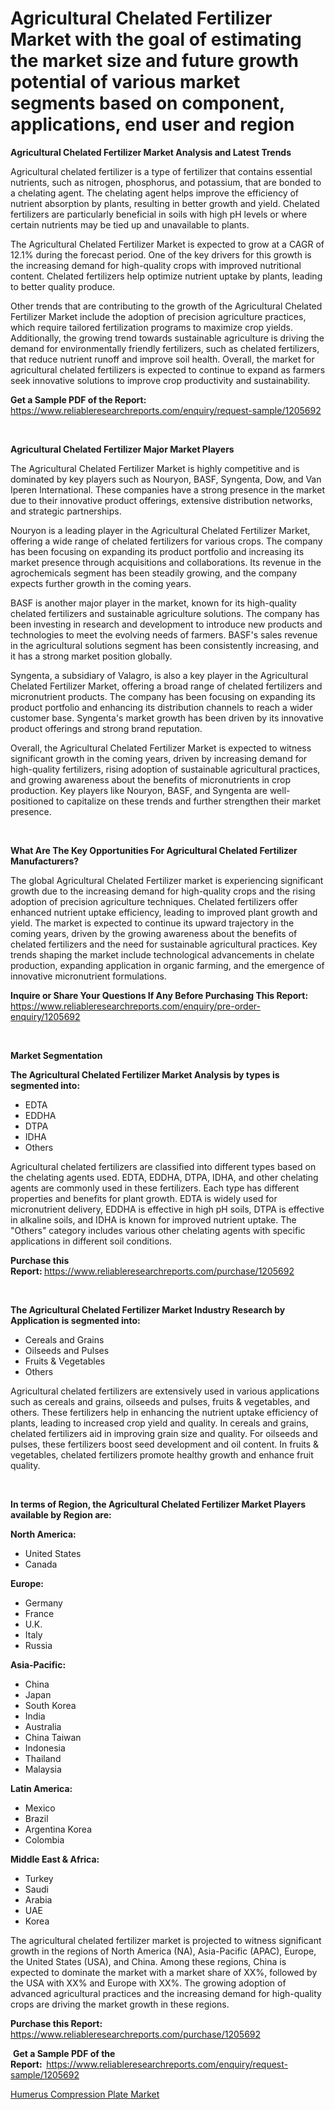 <p><h1>Agricultural Chelated Fertilizer Market with the goal of estimating the market size and future growth potential of various market segments based on component, applications, end user and region</h1></p><p><strong>Agricultural Chelated Fertilizer Market Analysis and Latest Trends</strong></p>
<p><p>Agricultural chelated fertilizer is a type of fertilizer that contains essential nutrients, such as nitrogen, phosphorus, and potassium, that are bonded to a chelating agent. The chelating agent helps improve the efficiency of nutrient absorption by plants, resulting in better growth and yield. Chelated fertilizers are particularly beneficial in soils with high pH levels or where certain nutrients may be tied up and unavailable to plants.</p><p>The Agricultural Chelated Fertilizer Market is expected to grow at a CAGR of 12.1% during the forecast period. One of the key drivers for this growth is the increasing demand for high-quality crops with improved nutritional content. Chelated fertilizers help optimize nutrient uptake by plants, leading to better quality produce.</p><p>Other trends that are contributing to the growth of the Agricultural Chelated Fertilizer Market include the adoption of precision agriculture practices, which require tailored fertilization programs to maximize crop yields. Additionally, the growing trend towards sustainable agriculture is driving the demand for environmentally friendly fertilizers, such as chelated fertilizers, that reduce nutrient runoff and improve soil health. Overall, the market for agricultural chelated fertilizers is expected to continue to expand as farmers seek innovative solutions to improve crop productivity and sustainability.</p></p>
<p><strong>Get a Sample PDF of the Report:&nbsp;</strong> <a href="https://www.reliableresearchreports.com/enquiry/request-sample/1205692">https://www.reliableresearchreports.com/enquiry/request-sample/1205692</a></p>
<p>&nbsp;</p>
<p><strong>Agricultural Chelated Fertilizer Major Market Players</strong></p>
<p><p>The Agricultural Chelated Fertilizer Market is highly competitive and is dominated by key players such as Nouryon, BASF, Syngenta, Dow, and Van Iperen International. These companies have a strong presence in the market due to their innovative product offerings, extensive distribution networks, and strategic partnerships.</p><p>Nouryon is a leading player in the Agricultural Chelated Fertilizer Market, offering a wide range of chelated fertilizers for various crops. The company has been focusing on expanding its product portfolio and increasing its market presence through acquisitions and collaborations. Its revenue in the agrochemicals segment has been steadily growing, and the company expects further growth in the coming years.</p><p>BASF is another major player in the market, known for its high-quality chelated fertilizers and sustainable agriculture solutions. The company has been investing in research and development to introduce new products and technologies to meet the evolving needs of farmers. BASF's sales revenue in the agricultural solutions segment has been consistently increasing, and it has a strong market position globally.</p><p>Syngenta, a subsidiary of Valagro, is also a key player in the Agricultural Chelated Fertilizer Market, offering a broad range of chelated fertilizers and micronutrient products. The company has been focusing on expanding its product portfolio and enhancing its distribution channels to reach a wider customer base. Syngenta's market growth has been driven by its innovative product offerings and strong brand reputation.</p><p>Overall, the Agricultural Chelated Fertilizer Market is expected to witness significant growth in the coming years, driven by increasing demand for high-quality fertilizers, rising adoption of sustainable agricultural practices, and growing awareness about the benefits of micronutrients in crop production. Key players like Nouryon, BASF, and Syngenta are well-positioned to capitalize on these trends and further strengthen their market presence.</p></p>
<p>&nbsp;</p>
<p><strong>What Are The Key Opportunities For Agricultural Chelated Fertilizer Manufacturers?</strong></p>
<p><p>The global Agricultural Chelated Fertilizer market is experiencing significant growth due to the increasing demand for high-quality crops and the rising adoption of precision agriculture techniques. Chelated fertilizers offer enhanced nutrient uptake efficiency, leading to improved plant growth and yield. The market is expected to continue its upward trajectory in the coming years, driven by the growing awareness about the benefits of chelated fertilizers and the need for sustainable agricultural practices. Key trends shaping the market include technological advancements in chelate production, expanding application in organic farming, and the emergence of innovative micronutrient formulations.</p></p>
<p><strong>Inquire or Share Your Questions If Any Before Purchasing This Report:</strong> <a href="https://www.reliableresearchreports.com/enquiry/pre-order-enquiry/1205692">https://www.reliableresearchreports.com/enquiry/pre-order-enquiry/1205692</a></p>
<p>&nbsp;</p>
<p><strong>Market Segmentation</strong></p>
<p><strong>The Agricultural Chelated Fertilizer Market Analysis by types is segmented into:</strong></p>
<p><ul><li>EDTA</li><li>EDDHA</li><li>DTPA</li><li>IDHA</li><li>Others</li></ul></p>
<p><p>Agricultural chelated fertilizers are classified into different types based on the chelating agents used. EDTA, EDDHA, DTPA, IDHA, and other chelating agents are commonly used in these fertilizers. Each type has different properties and benefits for plant growth. EDTA is widely used for micronutrient delivery, EDDHA is effective in high pH soils, DTPA is effective in alkaline soils, and IDHA is known for improved nutrient uptake. The "Others" category includes various other chelating agents with specific applications in different soil conditions.</p></p>
<p><strong>Purchase this Report:&nbsp;</strong><a href="https://www.reliableresearchreports.com/purchase/1205692">https://www.reliableresearchreports.com/purchase/1205692</a></p>
<p>&nbsp;</p>
<p><strong>The Agricultural Chelated Fertilizer Market Industry Research by Application is segmented into:</strong></p>
<p><ul><li>Cereals and Grains</li><li>Oilseeds and Pulses</li><li>Fruits & Vegetables</li><li>Others</li></ul></p>
<p><p>Agricultural chelated fertilizers are extensively used in various applications such as cereals and grains, oilseeds and pulses, fruits & vegetables, and others. These fertilizers help in enhancing the nutrient uptake efficiency of plants, leading to increased crop yield and quality. In cereals and grains, chelated fertilizers aid in improving grain size and quality. For oilseeds and pulses, these fertilizers boost seed development and oil content. In fruits & vegetables, chelated fertilizers promote healthy growth and enhance fruit quality.</p></p>
<p>&nbsp;</p>
<p><strong>In terms of Region, the Agricultural Chelated Fertilizer Market Players available by Region are:</strong></p>
<p>
    <p> <strong> North America: </strong>
        <ul>
            <li>United States</li>
            <li>Canada</li>
        </ul>
        </p> 
    <p> <strong> Europe: </strong>
        <ul>
            <li>Germany</li>
            <li>France</li>
            <li>U.K.</li>
            <li>Italy</li>
            <li>Russia</li>
        </ul>
        </p> 
    <p> <strong> Asia-Pacific: </strong>
        <ul>
            <li>China</li>
            <li>Japan</li>
            <li>South Korea</li>
            <li>India</li>
            <li>Australia</li>
            <li>China Taiwan</li>
            <li>Indonesia</li>
            <li>Thailand</li>
            <li>Malaysia</li>
        </ul>
        </p> 
    <p> <strong> Latin America: </strong>
        <ul>
            <li>Mexico</li>
            <li>Brazil</li>
            <li>Argentina Korea</li>
            <li>Colombia</li>
        </ul>
        </p> 
    <p> <strong> Middle East & Africa: </strong>
        <ul>
            <li>Turkey</li>
            <li>Saudi</li>
            <li>Arabia</li>
            <li>UAE</li>
            <li>Korea</li>
        </ul>
    </p>
    </p>
<p><p>The agricultural chelated fertilizer market is projected to witness significant growth in the regions of North America (NA), Asia-Pacific (APAC), Europe, the United States (USA), and China. Among these regions, China is expected to dominate the market with a market share of XX%, followed by the USA with XX% and Europe with XX%. The growing adoption of advanced agricultural practices and the increasing demand for high-quality crops are driving the market growth in these regions.</p></p>
<p><strong>Purchase this Report: </strong><a href="https://www.reliableresearchreports.com/purchase/1205692">https://www.reliableresearchreports.com/purchase/1205692</a></p>
<p>&nbsp;<strong>Get a Sample PDF of the Report:&nbsp;&nbsp;</strong><a href="https://www.reliableresearchreports.com/enquiry/request-sample/1205692">https://www.reliableresearchreports.com/enquiry/request-sample/1205692</a></p>
<p><strong></strong></p>
<p><p><a href="https://sulfuric-clavicle-d39.notion.site/Humerus-Compression-Plate-Market-Size-Global-Industry-Overview-Market-Segmentation-and-Forecast-2-6f1c5b7eac444d58927a27bebec23675">Humerus Compression Plate Market</a></p></p>